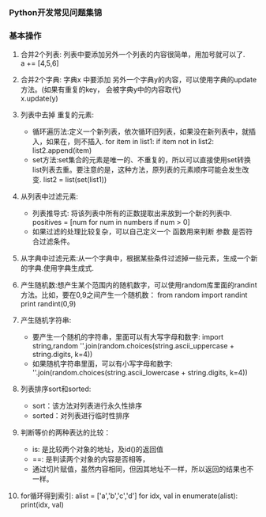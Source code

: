### Python开发常见问题集锦

### 基本操作
    
1. 合并2个列表: 列表中要添加另外一个列表的内容很简单，用加号就可以了.               
            a += [4,5,6]
2. 合并2个字典: 字典x 中要添加 另外一个字典y的内容，可以使用字典的update方法。(如果有重复的key， 会被字典y中的内容取代)       
            x.update(y)
3. 列表中去掉 重复的元素:
    * 循环遍历法:定义一个新列表，依次循环旧列表，如果没在新列表中，就插入，如果在，则不插入.
            for item in list1:
                if item not in list2:
                    list2.append(item)
    * set方法:set集合的元素是唯一的、不重复的，所以可以直接使用set转换list列表去重。要注意的是，这种方法，原列表的元素顺序可能会发生改变.
            list2 = list(set(list1))
4. 从列表中过滤元素:
    * 列表推导式: 将该列表中所有的正数提取出来放到一个新的列表中.
            positives = [num for num in numbers if num > 0]
    * 如果过滤的处理比较复杂，可以自己定义一个 函数用来判断 参数 是否符合过滤条件。
5. 从字典中过滤元素:从一个字典中，根据某些条件过滤掉一些元素，生成一个新的字典.使用字典生成式.

6. 产生随机数:想产生某个范围内的随机数字，可以使用random库里面的randint方法。比如，要在0,9之间产生一个随机数：
            from random import randint 
            print randint(0,9)
7. 产生随机字符串: 
    * 要产生一个随机的字符串，里面可以有大写字母和数字:
            import string,random 
            ''.join(random.choices(string.ascii_uppercase + string.digits, k=4))
    * 如果随机字符串里面，可以有小写字母和数字:
            ''.join(random.choices(string.ascii_lowercase + string.digits, k=4))
8. 列表排序sort和sorted:
    * sort：该方法对列表进行永久性排序
    * sorted：对列表进行临时性排序
9. 判断等价的两种表达的比较：
    * is:   是比较两个对象的地址，及id()的返回值
    * ==:   是判读两个对象的内容是否相等，
    * 通过切片赋值，虽然内容相同，但因其地址不一样，所以返回的结果也不一样。
10. for循环得到索引:
            alist = ['a','b','c','d']
            for idx, val in enumerate(alist):
                print(idx, val)



